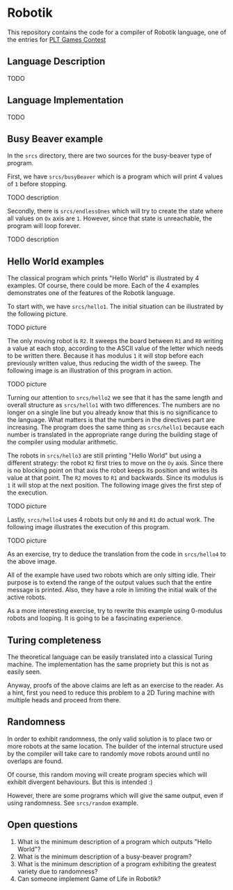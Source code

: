 Robotik
=======

This repository contains the code for a compiler of Robotik language, one of
the entries for [PLT Games Contest](http://www.pltgames.com/competition/2012/12)

Language Description
--------------------

TODO

Language Implementation
-----------------------

TODO

Busy Beaver example
-------------------

In the `srcs` directory, there are two sources for the busy-beaver type of
program.

First, we have `srcs/busyBeaver` which is a program which will print 4 values
of `1` before stopping.

TODO description

Secondly, there is `srcs/endlessOnes` which will try to create the state where
all values on `Ox` axis are `1`. However, since that state is unreachable, the
program will loop forever.

TODO description

Hello World examples
--------------------

The classical program which prints "Hello World" is illustrated by 4 examples.
Of course, there could be more. Each of the 4 examples demonstrates one of the
features of the Robotik language.

To start with, we have `srcs/hello1`. The initial situation can be illustrated
by the following picture.

TODO picture

The only moving robot is `R2`. It sweeps the board between `R1` and `R0`
writing a value at each stop, according to the ASCII value of the letter which
needs to be written there. Because it has modulus `1` it will stop before each
previously written value, thus reducing the width of the sweep. The following
image is an illustration of this program in action.

TODO picture

Turning our attention to `srcs/hello2` we see that it has the same length and
overall structure as `srcs/hello1` with two differences. The numbers are no
longer on a single line but you already know that this is no significance to
the language. What matters is that the numbers in the directives part are
increasing. The program does the same thing as `srcs/hello1` because each
number is translated in the appropriate range during the building stage of the
compiler using modular arithmetic.

The robots in `srcs/hello3` are still printing "Hello World" but using a
different strategy: the robot `R2` first tries to move on the `Oy` axis. Since
there is no blocking point on that axis the robot keeps its position and
writes its value at that point. The `R2` moves to `R1` and backwards. Since
its modulus is `1` it will stop at the next position. The following image
gives the first step of the execution.

TODO picture

Lastly, `srcs/hello4` uses 4 robots but only `R0` and `R1` do actual work. The
following image illustrates the execution of this program.

TODO picture

As an exercise, try to deduce the translation from the code in `srcs/hello4`
to the above image.

All of the example have used two robots which are only sitting idle. Their
purpose is to extend the range of the output values such that the entire
message is printed. Also, they have a role in limiting the initial walk of the
active robots.

As a more interesting exercise, try to rewrite this example using 0-modulus
robots and looping. It is going to be a fascinating experience.

Turing completeness
------------------

The theoretical language can be easily translated into a classical Turing
machine. The implementation has the same propriety but this is not as easily
seen.

Anyway, proofs of the above claims are left as an exercise to the reader. As a
hint, first you need to reduce this problem to a 2D Turing machine with
multiple heads and proceed from there.

Randomness
----------

In order to exhibit randomness, the only valid solution is to place two or
more robots at the same location. The builder of the internal structure used
by the compiler will take care to randomly move robots around until no
overlaps are found.

Of course, this random moving will create program species which will exhibit
divergent behaviours. But this is intended :)

However, there are some programs which will give the same output, even if
using randomness. See `srcs/random` example.

Open questions
--------------

1. What is the minimum description of a program which outputs "Hello World"?
1. What is the minimum description of a busy-beaver program?
1. What is the minimum description of a program exhibiting the greatest
   variety due to randomness?
1. Can someone implement Game of Life in Robotik?
